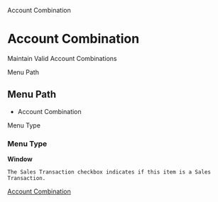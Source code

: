 
Account Combination
# Account Combination


Maintain Valid Account Combinations 

Menu Path
## Menu Path



- Account Combination

Menu Type
### Menu Type

**Window**

```
The Sales Transaction checkbox indicates if this item is a Sales Transaction.
```

[Account Combination](../../window-account-combination.md)